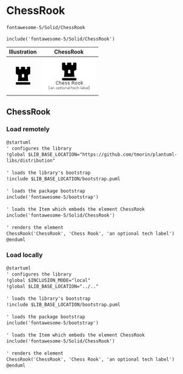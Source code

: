 # ChessRook


```text
fontawesome-5/Solid/ChessRook
```

```text
include('fontawesome-5/Solid/ChessRook')
```



| Illustration | ChessRook |
| :---: | :---: |
| ![illustration for Illustration](../../fontawesome-5/Solid/ChessRook.png) | ![illustration for ChessRook](../../fontawesome-5/Solid/ChessRook.Local.png) |




## ChessRook

### Load remotely
```plantuml
@startuml
' configures the library
!global $LIB_BASE_LOCATION="https://github.com/tmorin/plantuml-libs/distribution"

' loads the library's bootstrap
!include $LIB_BASE_LOCATION/bootstrap.puml

' loads the package bootstrap
include('fontawesome-5/bootstrap')

' loads the Item which embeds the element ChessRook
include('fontawesome-5/Solid/ChessRook')

' renders the element
ChessRook('ChessRook', 'Chess Rook', 'an optional tech label')
@enduml
```

### Load locally
```plantuml
@startuml
' configures the library
!global $INCLUSION_MODE="local"
!global $LIB_BASE_LOCATION="../.."

' loads the library's bootstrap
!include $LIB_BASE_LOCATION/bootstrap.puml

' loads the package bootstrap
include('fontawesome-5/bootstrap')

' loads the Item which embeds the element ChessRook
include('fontawesome-5/Solid/ChessRook')

' renders the element
ChessRook('ChessRook', 'Chess Rook', 'an optional tech label')
@enduml
```

